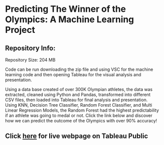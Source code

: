 # Predicting The Winner of the Olympics: A Machine Learning Project

## Repository Info:

Repository Size: 204 MB

Code can be run downloading the zip file and using VSC for the machine learning code and then opening Tableau for the visual analysis and presentation.

Using a data base created of over 300K Olympian athletes, the data was extracted, cleaned using Python and Pandas, transformed into different CSV files, then loaded into Tableau for final analysis and presentation.  Using KNN, Decision Tree Classifier, Random Forest Classifier, and Multi Linear Regression Models, the Random Forest had the highest predictability if an athlete was going to medal or not.  Click the link below and discover how we can predict the outcome of the Olympics with over 90% accuracy! 

## Click <a href="https://public.tableau.com/views/PredictingOlympicMedalistsAMachineLearningProject/FinalProject?:language=en-US&publish=yes&:display_count=n&:origin=viz_share_linkpublish=yes" rel="noopener" target="_blank">here</a> for live webpage on Tableau Public
